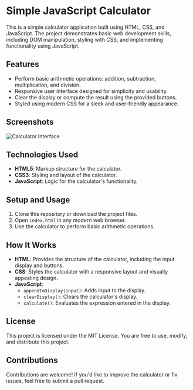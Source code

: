 # Simple JavaScript Calculator

This is a simple calculator application built using HTML, CSS, and JavaScript. The project demonstrates basic web development skills, including DOM manipulation, styling with CSS, and implementing functionality using JavaScript.

## Features

- Perform basic arithmetic operations: addition, subtraction, multiplication, and division.
- Responsive user interface designed for simplicity and usability.
- Clear the display or compute the result using the provided buttons.
- Styled using modern CSS for a sleek and user-friendly appearance.

## Screenshots

![Calculator Interface](https://imgur.com/a/g3DTugj)
## Technologies Used

- **HTML5**: Markup structure for the calculator.
- **CSS3**: Styling and layout of the calculator.
- **JavaScript**: Logic for the calculator's functionality.

## Setup and Usage

1. Clone this repository or download the project files.
2. Open `index.html` in any modern web browser.
3. Use the calculator to perform basic arithmetic operations.

## How It Works

- **HTML**: Provides the structure of the calculator, including the input display and buttons.
- **CSS**: Styles the calculator with a responsive layout and visually appealing design.
- **JavaScript**:
  - `appendToDisplay(input)`: Adds input to the display.
  - `clearDisplay()`: Clears the calculator's display.
  - `calculate()`: Evaluates the expression entered in the display.

## License

This project is licensed under the MIT License. You are free to use, modify, and distribute this project.

## Contributions

Contributions are welcome! If you'd like to improve the calculator or fix issues, feel free to submit a pull request.
